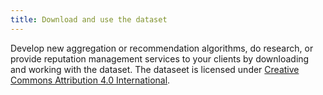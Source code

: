 ```yaml
---
title: Download and use the dataset
---
```


Develop new aggregation or recommendation algorithms, do research, or provide reputation management services to your clients by downloading and working with the dataset.
The dataseet is licensed under [Creative Commons Attribution 4.0 International](https://creativecommons.org/licenses/by/4.0/).  
